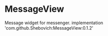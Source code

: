 # MessageView
Message widget for messenger.
implementation 'com.github.Shebovich:MessageView:0.1.2'
